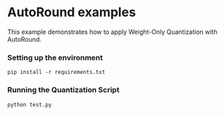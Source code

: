# AutoRound examples

This example demonstrates how to apply Weight-Only Quantization with AutoRound.

### Setting up the environment

```shell
pip install -r requirements.txt
```

### Running the Quantization Script

```shell
python test.py
```
